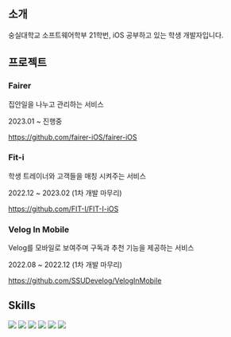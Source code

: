 ## 소개
숭실대학교 소프트웨어학부 21학번, iOS 공부하고 있는 학생 개발자입니다.

## 프로젝트
### Fairer
집안일을 나누고 관리하는 서비스

2023.01 ~ 진행중

https://github.com/fairer-iOS/fairer-iOS

### Fit-i
학생 트레이너와 고객들을 매칭 시켜주는 서비스

2022.12 ~ 2023.02 (1차 개발 마무리)

https://github.com/FIT-I/FIT-I-iOS

### Velog In Mobile
Velog를 모바일로 보여주며 구독과 추천 기능을 제공하는 서비스

2022.08 ~ 2022.12 (1차 개발 마무리)

https://github.com/SSUDevelog/VelogInMobile

## Skills
<div align=left>
  <img src="https://img.shields.io/badge/Swift-F05138?style=for-the-badge&logo=Swift&logoColor=white">
  <img src="https://img.shields.io/badge/UIKit-2396F3?style=for-the-badge&logo=UIKit&logoColor=white">
  <img src="https://img.shields.io/badge/Xcode-147EFB?style=for-the-badge&logo=Xcode&logoColor=white">
  <img src="https://img.shields.io/badge/github-181717?style=for-the-badge&logo=github&logoColor=white">
  <img src="https://img.shields.io/badge/git-F05032?style=for-the-badge&logo=git&logoColor=white">
  <img src="https://img.shields.io/badge/firebase-FFCA28?style=for-the-badge&logo=firebase&logoColor=white">
  <br>
</div>
